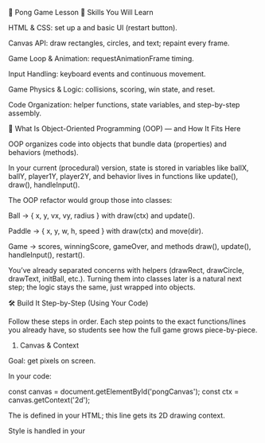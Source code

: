 📝 Pong Game Lesson
🔑 Skills You Will Learn

HTML & CSS: set up a <canvas> and basic UI (restart button).

Canvas API: draw rectangles, circles, and text; repaint every frame.

Game Loop & Animation: requestAnimationFrame timing.

Input Handling: keyboard events and continuous movement.

Game Physics & Logic: collisions, scoring, win state, and reset.

Code Organization: helper functions, state variables, and step-by-step assembly.

🧩 What Is Object-Oriented Programming (OOP) — and How It Fits Here

OOP organizes code into objects that bundle data (properties) and behaviors (methods).

In your current (procedural) version, state is stored in variables like ballX, ballY, player1Y, player2Y, and behavior lives in functions like update(), draw(), handleInput().

The OOP refactor would group those into classes:

Ball → { x, y, vx, vy, radius } with draw(ctx) and update().

Paddle → { x, y, w, h, speed } with draw(ctx) and move(dir).

Game → scores, winningScore, gameOver, and methods draw(), update(), handleInput(), restart().

You’ve already separated concerns with helpers (drawRect, drawCircle, drawText, initBall, etc.). Turning them into classes later is a natural next step; the logic stays the same, just wrapped into objects.

🛠 Build It Step-by-Step (Using Your Code)

Follow these steps in order. Each step points to the exact functions/lines you already have, so students see how the full game grows piece-by-piece.

1) Canvas & Context

Goal: get pixels on screen.

In your code:

const canvas = document.getElementById('pongCanvas');
const ctx = canvas.getContext('2d');


The <canvas> is defined in your HTML; this line gets its 2D drawing context.

Style is handled in your <style> (border, black background).

Checkpoint: Fill the background each frame (you do this inside draw() with drawRect(0,0,canvas.width,canvas.height,"#000")).

2) Game State Variables

Goal: define everything the game needs to remember.

In your code:

const paddleWidth = 10, paddleHeight = 100;
let player1Y = (canvas.height - paddleHeight) / 2;
let player2Y = (canvas.height - paddleHeight) / 2;
const paddleSpeed = 7;

let ballX, ballY, ballSpeedX, ballSpeedY, ballRadius = 10;

let player1Score = 0, player2Score = 0;
const winningScore = 10;
let gameOver = false;

const restartBtn = document.getElementById('restartBtn');


This is the single source of truth for positions, speeds, and scores.

3) Initialize the Ball

Goal: center the ball and give it a starting direction.

In your code:

function initBall() {
  ballX = canvas.width/2;
  ballY = canvas.height/2;
  ballSpeedX = Math.random() > 0.5 ? 5 : -5;
  ballSpeedY = (Math.random() * 4) - 2; // slight random angle
}


ballSpeedX randomizes left/right.

ballSpeedY gives a small vertical angle so starts aren’t identical.

4) Drawing Helpers

Goal: reuse simple drawing calls everywhere.

In your code:

function drawRect(x, y, w, h, color) { /* ... */ }
function drawCircle(x, y, r, color) { /* ... */ }
function drawText(text, x, y, color="white") { /* ... */ }


Students can tweak visuals here (font, colors) without touching game logic.

5) Render a Frame (draw())

Goal: paint the entire scene in one place.

In your code:

function draw() {
  drawRect(0, 0, canvas.width, canvas.height, "#000"); // background
  drawRect(0, player1Y, paddleWidth, paddleHeight, "#fff"); // left paddle
  drawRect(canvas.width - paddleWidth, player2Y, paddleWidth, paddleHeight, "#fff"); // right paddle
  drawCircle(ballX, ballY, ballRadius, "#fff"); // ball
  drawText(player1Score, canvas.width/4, 50);
  drawText(player2Score, 3*canvas.width/4, 50);

  if (gameOver) {
    drawText("Game Over", canvas.width/2 - 80, canvas.height/2 - 20, "red");
    drawText(
      player1Score >= winningScore ? "Player 1 Wins!" : "Player 2 Wins!",
      canvas.width/2 - 120, canvas.height/2 + 20, "yellow"
    );
  }
}


Layering matters: background → paddles/ball → UI text → overlays (game over).

6) Update Physics & Rules (update())

Goal: move things and handle collisions & scoring.

In your code (key ideas):

ballX += ballSpeedX;
ballY += ballSpeedY;

// Top/bottom bounce
if (ballY + ballRadius > canvas.height || ballY - ballRadius < 0) {
  ballSpeedY = -ballSpeedY;
}

// Left paddle collision
if (ballX - ballRadius < paddleWidth &&
    ballY > player1Y && ballY < player1Y + paddleHeight) {
  ballSpeedX = -ballSpeedX;
  const deltaY = ballY - (player1Y + paddleHeight/2);
  ballSpeedY = deltaY * 0.3; // angle based on hit position
}

// Right paddle collision
if (ballX + ballRadius > canvas.width - paddleWidth &&
    ballY > player2Y && ballY < player2Y + paddleHeight) {
  ballSpeedX = -ballSpeedX;
  const deltaY = ballY - (player2Y + paddleHeight/2);
  ballSpeedY = deltaY * 0.3;
}

// Scoring
if (ballX - ballRadius < 0) {          // right player scores
  player2Score++;
  if (player2Score >= winningScore) { gameOver = true; restartBtn.style.display = "inline-block"; }
  initBall();
} else if (ballX + ballRadius > canvas.width) { // left player scores
  player1Score++;
  if (player1Score >= winningScore) { gameOver = true; restartBtn.style.display = "inline-block"; }
  initBall();
}


Physics trick: deltaY * 0.3 makes the bounce angle depend on where the ball hits the paddle — more interesting than a flat reversal.

Guard clause: if (gameOver) return; at the top prevents updates after the win.

7) Keyboard Input (continuous movement)

Goal: smooth paddle control.

In your code:

const keys = {};
document.addEventListener("keydown", e => keys[e.key] = true);
document.addEventListener("keyup", e => keys[e.key] = false);

function handleInput() {
  // Player 1: W/S
  if (keys["w"] && player1Y > 0) player1Y -= paddleSpeed;
  if (keys["s"] && player1Y + paddleHeight < canvas.height) player1Y += paddleSpeed;

  // Player 2: I/K
  if (keys["i"] && player2Y > 0) player2Y -= paddleSpeed;
  if (keys["k"] && player2Y + paddleHeight < canvas.height) player2Y += paddleSpeed;
}


The keys map lets you hold keys for continuous motion.

Boundary checks keep paddles inside the canvas.

8) The Game Loop

Goal: tie update → input → draw together every frame.

In your code:

function gameLoop() {
  update();
  handleInput();
  draw();
  requestAnimationFrame(gameLoop);
}


requestAnimationFrame syncs with the browser’s refresh rate for smooth animation and better performance than setInterval.

9) Restart Flow

Goal: reset everything for a new match.

In your code:

restartBtn.addEventListener("click", () => {
  player1Score = 0; player2Score = 0;
  player1Y = (canvas.height - paddleHeight) / 2;
  player2Y = (canvas.height - paddleHeight) / 2;
  gameOver = false;
  restartBtn.style.display = "none";
  initBall();
});


Hides the button, resets positions/scores/state, and re-centers the ball.

10) Boot the Game

Goal: one-time startup.

In your code:

initBall();
gameLoop();

🔄 Mapping Your Code to OOP (Optional Teaching Aid)
Current Code	OOP Class & Property	OOP Method
ballX, ballY, ballSpeedX, ballSpeedY, ballRadius	Ball { x, y, vx, vy, radius }	draw(ctx), update(paddles, bounds)
player1Y, player2Y, paddleWidth, paddleHeight, paddleSpeed	Paddle { x, y, w, h, speed }	draw(ctx), move(up/down)
player1Score, player2Score, winningScore, gameOver	Game { scores, winningScore, gameOver }	draw(), update(), handleInput(), restart()

Teaching tip: Have students identify which variables/methods would live in each class, then refactor one piece (e.g., Ball) first.